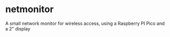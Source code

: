 # netmonitor
A small network monitor for wireless access, using a Raspberry PI Pico and a 2" display
